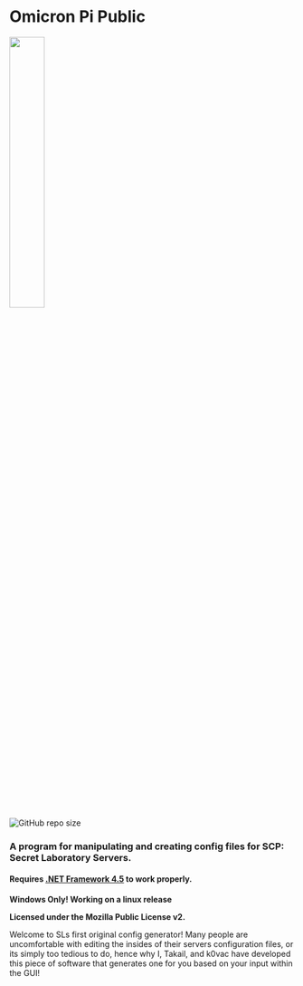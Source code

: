 # Omicron Pi Public
<img width="35%" height="35%" src="https://i.gyazo.com/a47cfebc1f35131bd8c93907c9e7f8a5.png"></img>

![GitHub repo size](https://img.shields.io/github/repo-size/Takail/Omicron?style=flat-square)
<h3><b>A program for manipulating and creating config files for SCP: Secret Laboratory Servers.</b></h3>


<h4>Requires <a href="https://dotnet.microsoft.com/download/dotnet-framework/net45">.NET Framework 4.5</a> to work properly.</h4>
<b>Windows Only! Working on a linux release</b>

<b>Licensed under the Mozilla Public License v2.</b>

<p>Welcome to SLs first original config generator! Many people are uncomfortable with editing the insides of their servers configuration files, or its simply too tedious to do, hence why I, Takail, and k0vac have developed this piece of software that generates one for you based on your input within the GUI!</p>
